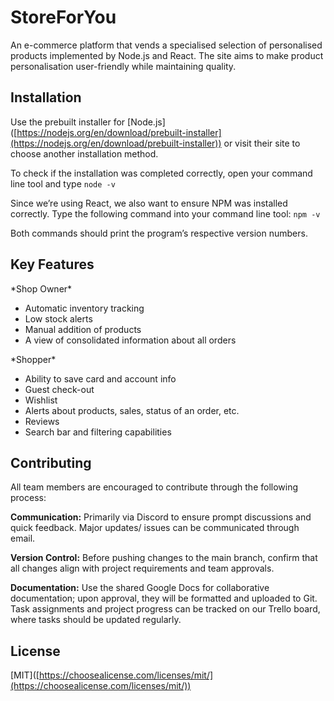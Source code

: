 # StoreForYou

An e-commerce platform that vends a specialised selection of personalised products implemented by Node.js and React. The site aims to make product personalisation user-friendly while maintaining quality.

## Installation

Use the prebuilt installer for \[Node.js\] ([https://nodejs.org/en/download/prebuilt-installer](https://nodejs.org/en/download/prebuilt-installer)) or visit their site to choose another installation method.

To check if the installation was completed correctly, open your command line tool and type `node -v`

Since we’re using React, we also want to ensure NPM was installed correctly. Type the following command into your command line tool: `npm -v`

Both commands should print the program’s respective version numbers.

## Key Features

\*Shop Owner\*

* Automatic inventory tracking  
* Low stock alerts  
* Manual addition of products  
* A view of consolidated information about all orders

\*Shopper\*

* Ability to save card and account info  
* Guest check-out  
* Wishlist  
* Alerts about products, sales, status of an order, etc.  
* Reviews  
* Search bar and filtering capabilities

## Contributing

All team members are encouraged to contribute through the following process:

**Communication:** Primarily via Discord to ensure prompt discussions and quick feedback. Major updates/ issues can be communicated through email.

**Version Control:** Before pushing changes to the main branch, confirm that all changes align with project requirements and team approvals.

**Documentation:** Use the shared Google Docs for collaborative documentation; upon approval, they will be formatted and uploaded to Git. Task assignments and project progress can be tracked on our Trello board, where tasks should be updated regularly.

## License

\[MIT\]([https://choosealicense.com/licenses/mit/](https://choosealicense.com/licenses/mit/))  
